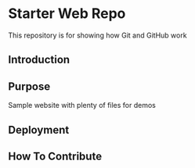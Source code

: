 # Starter Web Repo

This repository is for showing how Git and GitHub work

## Introduction

## Purpose

Sample website with plenty of files for demos

## Deployment

## How To Contribute